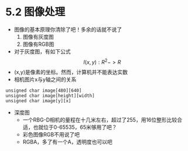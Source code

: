 # 5.2 图像处理
* 图像的基本原理你清除了吧！多余的话就不说了
  1. 图像有灰度图
  2. 图像有RGB图
* 对于灰度图，有如下公式 
  $$ I(x,y):R^2->R$$ 
* (x,y)是像素的坐标。然而，计算机并不能表达实数
* 相机图片x与y轴之间的关系
```
unsigned char image[480][640]
unsigned char image[height][width]
unsigned char image[y][x]
```

* 深度图
  * 一个RBG-D相机的量程在十几米左右，超过了255，用16位整形比较合适，也就位于0-65535，65米够用了吧？
  * 彩色图像RGB不用说了吧
  * RGBA，多了有一个A，透明度也可以吧